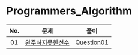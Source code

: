 # Programmers_Algorithm


| No. | 문제 | 풀이 |
|:---:|:---:|:---:|
| 01 | [완주하지못한선수](https://programmers.co.kr/learn/courses/30/lessons/42576) | [Question01](https://github.com/Heesun-Yoon/Programmers_Algorithm/blob/main/Programmers/src/question/Question01.java) |


